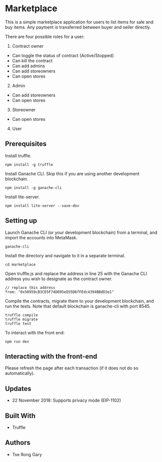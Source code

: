 # Marketplace

This is a simple marketplace application for users to list items for sale and buy items. Any payment is transferred between buyer and seller directly.

There are four possible roles for a user:
1. Contract owner
  * Can toggle the status of contract (Active/Stopped)
  * Can kill the contract
  * Can add admins
  * Can add storeowners
  * Can open stores
2. Admin
  * Can add storeowners
  * Can open stores
3. Storeowner
  * Can open stores
4. User

## Prerequisites

Install truffle.

```
npm install -g truffle
```

Install Ganache CLI. Skip this if you are using another development blockchain.

```
npm install -g ganache-cli
```

Install lite-server.

```
npm install lite-server --save-dev
```

## Setting up

Launch Ganache CLI (or your development blockchain) from a terminal, and import the accounts into MetaMask.

```
ganache-cli
```

Install the directory and navigate to it in a separate terminal.

```
cd marketplace
```

Open truffle.js and replace the address in line 25 with the Ganache CLI address you wish to designate as the contract owner.

```
// replace this address
from: "0x50959cB3CE5F74D895eD55D6fFEdc4394BBdD3e1"
```

Compile the contracts, migrate them to your development blockchain, and run the tests. Note that default blockchain is ganache-cli with port 8545.

```
truffle compile
truffle migrate
truffle test
```

To interact with the front end:

```
npm run dev
```

## Interacting with the front-end

Please refresh the page after each transaction (if it does not do so automatically).

## Updates
* 22 November 2018: Supports privacy mode (EIP-1102)

## Built With

* Truffle

## Authors

* Tse Rong Gary
